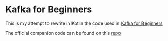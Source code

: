 # Kafka for Beginners

This is my attempt to rewrite in Kotlin the code used in [Kafka for Beginners](https://links.datacumulus.com/apache-kafka-coupon)  

The official companion code can be found on  this [repo](https://github.com/simplesteph/kafka-beginners-course)

